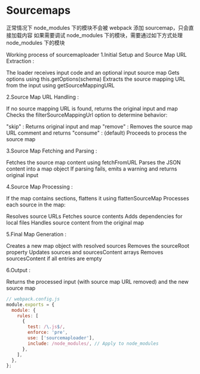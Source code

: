 # Sourcemaps

正常情况下 node_modules 下的模块不会被 webpack 添加 sourcemap，只会直接加载内容
如果需要调试 node_modules 下的模块，需要通过如下方式处理 node_modules 下的模块

Working process of sourcemaploader
1.Initial Setup and Source Map URL Extraction :

The loader receives input code and an optional input source map
Gets options using this.getOptions(schema)
Extracts the source mapping URL from the input using getSourceMappingURL

2.Source Map URL Handling :

If no source mapping URL is found, returns the original input and map
Checks the filterSourceMappingUrl option to determine behavior:

"skip" : Returns original input and map
"remove" : Removes the source map URL comment and returns
"consume" : (default) Proceeds to process the source map

3.Source Map Fetching and Parsing :

Fetches the source map content using fetchFromURL
Parses the JSON content into a map object
If parsing fails, emits a warning and returns original input

4.Source Map Processing :

If the map contains sections, flattens it using flattenSourceMap
Processes each source in the map:

Resolves source URLs
Fetches source contents
Adds dependencies for local files
Handles source content from the original map

5.Final Map Generation :

Creates a new map object with resolved sources
Removes the sourceRoot property
Updates sources and sourcesContent arrays
Removes sourcesContent if all entries are empty

6.Output :

Returns the processed input (with source map URL removed) and the new source map

```js
// webpack.config.js
module.exports = {
  module: {
    rules: [
      {
        test: /\.js$/,
        enforce: 'pre',
        use: ['sourcemaploader'],
        include: /node_modules/, // Apply to node_modules
      },
    ],
  },
};
```
